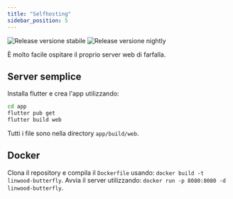 ```yaml
---
title: "Selfhosting"
sidebar_position: 5
---
```


![Release versione stabile](https://img.shields.io/badge/dynamic/yaml?color=c4840d&label=Stable&query=%24.version&url=https%3A%2F%2Fraw.githubusercontent.com%2FLinwoodCloud%2Fbutterfly%2Fstable%2Fapp%2Fpubspec.yaml&style=for-the-badge) ![Release versione nightly](https://img.shields.io/badge/dynamic/yaml?color=f7d28c&label=Nightly&query=%24.version&url=https%3A%2F%2Fraw.githubusercontent.com%2FLinwoodCloud%2Fbutterfly%2Fnightly%2Fapp%2Fpubspec.yaml&style=for-the-badge)

È molto facile ospitare il proprio server web di farfalla.

## Server semplice

Installa flutter e crea l'app utilizzando:

```bash
cd app
flutter pub get
flutter build web
```

Tutti i file sono nella directory `app/build/web`.

## Docker

Clona il repository e compila il `Dockerfile` usando: `docker build -t linwood-butterfly`. Avvia il server utilizzando: `docker run -p 8080:8080 -d linwood-butterfly`.

